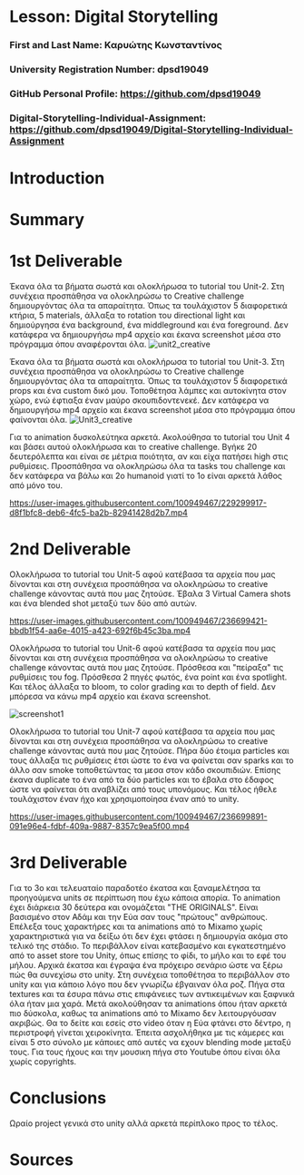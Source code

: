 # Lesson: Digital Storytelling

### First and Last Name: Καρυώτης Κωνσταντίνος
### University Registration Number: dpsd19049
### GitHub Personal Profile: https://github.com/dpsd19049
### Digital-Storytelling-Individual-Assignment: https://github.com/dpsd19049/Digital-Storytelling-Individual-Assignment

# Introduction



# Summary


# 1st Deliverable
Έκανα όλα τα βήματα σωστά και ολοκλήρωσα το tutorial του Unit-2. Στη συνέχεια προσπάθησα να ολοκληρώσω το Creative challenge δημιουργόντας όλα τα απαραίτητα. Όπως τα τουλάχιστον 5 διαφορετικά κτήρια, 5 materials, άλλαξα το rotation του directional light και δημιούργησα ένα background, ένα middleground και ένα foreground. Δεν κατάφερα να δημιουργήσω mp4 αρχείο και έκανα screenshot μέσα στο πρόγραμμα όπου αναφέρονται όλα.
![unit2_creative](https://user-images.githubusercontent.com/100949467/229299778-9151ecde-6756-4ecc-bb84-9a9e5fdd904b.png)


Έκανα όλα τα βήματα σωστά και ολοκλήρωσα το tutorial του Unit-3. Στη συνέχεια προσπάθησα να ολοκληρώσω το Creative challenge δημιουργόντας όλα τα απαραίτητα. Όπως τα τουλάχιστον 5 διαφορετικά props και ένα custom δικό μου. Τοποθέτησα λάμπες και αυτοκίνητα στον χώρο, ενώ έφτιαξα έναν μαύρο σκουπιδοντενεκέ. Δεν κατάφερα να δημιουργήσω mp4 αρχείο και έκανα screenshot μέσα στο πρόγραμμα όπου φαίνονται όλα.
![Unit3_creative](https://user-images.githubusercontent.com/100949467/229299802-d1c7f01b-f407-4012-b9e3-6d72b1373a56.png)


Για το animation δυσκολεύτηκα αρκετά. Ακολούθησα το tutorial του Unit 4 και βάσει αυτού ολοκλήρωσα και το creative challenge. Βγήκε 20 δευτερόλεπτα και είναι σε μέτρια ποιότητα, αν και είχα πατήσει high στις ρυθμίσεις. Προσπάθησα να ολοκληρώσω όλα τα tasks του challenge και δεν κατάφερα να βάλω και 2ο humanoid γιατί το 1ο είναι αρκετά λάθος από μόνο του.


https://user-images.githubusercontent.com/100949467/229299917-d8f1bfc8-deb6-4fc5-ba2b-82941428d2b7.mp4


# 2nd Deliverable
Ολοκλήρωσα το tutorial του Unit-5 αφού κατέβασα τα αρχεία που μας δίνονται και στη συνέχεια προσπάθησα να ολοκληρώσω το creative challenge κάνοντας αυτά που μας ζητούσε. Έβαλα 3 Virtual Camera shots και ένα blended shot μεταξύ των δύο από αυτών.

https://user-images.githubusercontent.com/100949467/236699421-bbdb1f54-aa6e-4015-a423-692f6b45c3ba.mp4

Ολοκλήρωσα το tutorial του Unit-6 αφού κατέβασα τα αρχεία που μας δίνονται και στη συνέχεια προσπάθησα να ολοκληρώσω το creative challenge κάνοντας αυτά που μας ζητούσε. Πρόσθεσα και "πείραξα" τις ρυθμίσεις του fog. Πρόσθεσα 2 πηγές φωτός, ένα point και ένα spotlight. Και τέλος άλλαξα το bloom, το color grading και το depth of field. Δεν μπόρεσα να κάνω mp4 αρχείο και έκανα screenshot.

![screenshot1](https://user-images.githubusercontent.com/100949467/236699632-8514283e-c22a-4023-a355-274408c625d9.png)

Ολοκλήρωσα το tutorial του Unit-7 αφού κατέβασα τα αρχεία που μας δίνονται και στη συνέχεια προσπάθησα να ολοκληρώσω το creative challenge κάνοντας αυτά που μας ζητούσε. Πήρα δύο έτοιμα particles και τους άλλαξα τις ρυθμίσεις έτσι ώστε το ένα να φαίνεται σαν sparks και το άλλο σαν smoke τοποθετώντας τα μεσα στον κάδο σκουπιδιών. Επίσης έκανα duplicate το ένα από τα δύο particles και το έβαλα στο έδαφος ώστε να φαίνεται ότι αναβλίζει από τους υπονόμους. Και τέλος ήθελε τουλάχιστον έναν ήχο και χρησιμοποίησα έναν από το unity.

https://user-images.githubusercontent.com/100949467/236699891-091e96e4-fdbf-409a-9887-8357c9ea5f00.mp4



# 3rd Deliverable 
Για το 3ο και τελευαταίο παραδοτέο έκατσα και ξαναμελέτησα τα προηγούμενα units σε περίπτωση που έχω κάποια απορία. Το animation έχει διάρκεια 30 δεύτερα και ονομάζεται "THE ORIGINALS". Είναι βασισμένο στον Αδάμ και την Εύα σαν τους "πρώτους" ανθρώπους. Επέλεξα τους χαρακτήρες και τα animations από το Mixamo χωρίς χαρακτηριστικά για να δείξω ότι δεν έχει φτάσει η δημιουργία ακόμα στο τελικό της στάδιο. Το περιβάλλον είναι κατεβασμένο και εγκατεστημένο από το asset store του Unity, όπως επίσης το φίδι, το μήλο και το εφέ του μήλου. Αρχικά έκατσα και έγραψα ένα πρόχειρο σενάριο ώστε να ξέρω πώς θα συνεχίσω στο unity. Στη συνέχεια τοποθέτησα το περιβάλλον στο unity και για κάποιο λόγο που δεν γνωρίζω έβγαιναν όλα ροζ. Πήγα στα textures και τα έσυρα πάνω στις επιφάνειες των αντικειμένων και ξαφνικά όλα ήταν μια χαρά. Μετά ακολούθησαν τα animations όπου ήταν αρκετά πιο δύσκολα, καθως τα animations από το Mixamo δεν λειτουργόυσαν ακριβώς. Θα το δείτε και εσείς στο video όταν η Εύα φτάνει στο δέντρο, η περιστροφή γίνεται χειροκίνητα. Έπειτα ασχολήθηκα με τις κάμερες και είναι 5 στο σύνολο με κάποιες από αυτές να εχουν blending mode μεταξύ τους. Για τους ήχους και την μουσικη πήγα στο Youtube όπου είναι όλα χωρίς copyrights.

# Conclusions
Ωραίο project γενικά στο unity αλλά αρκετά περίπλοκο προς το τέλος.

# Sources
